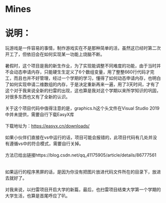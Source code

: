 # Mines

# 说明：
玩游戏是一件容易的事情，制作游戏实在不是那种简单的活，虽然这已经时第二次开工了，但依旧会在如何实现某一功能上烧脑不断。<br><br>
暑假时，这个项目是我的新生作业，为了实现能调整不同难度的功能，由于当时并不会动态申请内存，只能硬生生定义了6个数组变量，用了整整660行代码才完工，而且也并不好管理，经过一个学期的学习，懂得了如何动态申请内存，也明白了如何实现申请二维数组的内存，于是决定重新再来一遍，用了3天时间，才有了这个对于我来说全新的扫雷的出现，这也算是我对这个学期以来所学知识的巩固，对很多东西也又有了全新的认识。<br><br>
关于这个项目代码中值得注意的是，graphics.h这个头文件在Visual Studio 2019中并未提供，需要自行下载EasyX库 <br><br>
下载地址为：https://easyx.cn/downloads/<br><br>
如果小伙伴们直接在vs中运行的话，项目可能会报错的，此项目代码有几处并没有遵循vs中的符合模式，需要自行关掉。<br><br>
方法已给出链接https://blog.csdn.net/qq_41175905/article/details/86777561<br><br><br>
如果运行的程序黑屏的话，是因为你没有把图片放进代码文件所在的目录下，放进去就好了。<br><br>
对我来说，以扫雷项目开启大学的新篇，最后，也扫雷项目结束大学第一个学期的大学生活，也算是首尾呼应了叭。

